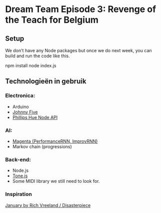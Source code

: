 # Dream Team Episode 3: Revenge of the Teach for Belgium

## Setup
We don't have any Node packages but once we do next week, you can build and run the code like this. 




npm install
node index.js






## Technologieën in gebruik
### Electronica: 
- Arduino 
- [Johnny Five](http://johnny-five.io/)
- [Phillips Hue Node API](https://www.npmjs.com/package/node-hue-api)

### AI:          
- [Magenta (PerformanceRNN, ImprovRNN)](https://magenta.tensorflow.org/)
- Markov chain (progressions)

### Back-end:    
- Node.js
- [Tone.js](https://tonejs.github.io/)
- Some MIDI library we still need to look for.


### Inspiration

[January by Rich Vreeland / Disasterpiece](https://github.com/richvreeland/hf-january)
